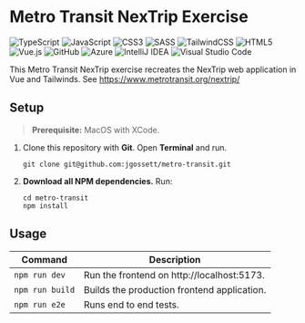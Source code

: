 # Metro Transit NexTrip Exercise

![TypeScript](https://img.shields.io/badge/typescript-%23007ACC.svg?logo=typescript&logoColor=white&style=for-the-badge)
![JavaScript](https://img.shields.io/badge/javascript-%23323330.svg?logo=javascript&logoColor=%23F7DF1E&style=for-the-badge)
![CSS3](https://img.shields.io/badge/css3-%231572B6.svg?logo=css3&logoColor=white&style=for-the-badge)
![SASS](https://img.shields.io/badge/SASS-hotpink.svg?logo=SASS&logoColor=white&style=for-the-badge)
![TailwindCSS](https://img.shields.io/badge/tailwindcss-%2338B2AC.svg?logo=tailwind-css&logoColor=white&style=for-the-badge)
![HTML5](https://img.shields.io/badge/html5-%23E34F26.svg?logo=html5&logoColor=white&style=for-the-badge)
![Vue.js](https://img.shields.io/badge/vuejs-%2335495e.svg?logo=vuedotjs&logoColor=%234FC08D&style=for-the-badge)
![GitHub](https://img.shields.io/badge/github-%23121011.svg?logo=github&logoColor=white&style=for-the-badge)
![Azure](https://img.shields.io/badge/azure-%230072C6.svg?style=for-the-badge&logo=microsoftazure&logoColor=white)
![IntelliJ IDEA](https://img.shields.io/badge/IntelliJIDEA-000000.svg?style=for-the-badge&logo=intellij-idea&logoColor=white)
![Visual Studio Code](https://img.shields.io/badge/Visual%20Studio%20Code-0078d7.svg?style=for-the-badge&logo=visual-studio-code&logoColor=white)

This Metro Transit NexTrip exercise recreates the NexTrip web application in Vue and Tailwinds. See https://www.metrotransit.org/nextrip/

## Setup
> **Prerequisite:** MacOS with XCode. 

1. Clone this repository with **Git**. Open **Terminal** and run.
   ``` shell
   git clone git@github.com:jgossett/metro-transit.git
   ```

2. **Download all NPM dependencies.** Run:

   ``` shell
   cd metro-transit
   npm install
   ```

## Usage

| Command                   | Description                                                                  |
|---------------------------|------------------------------------------------------------------------------|
| `npm run dev`             | Run the frontend on http://localhost:5173.                                   |
| `npm run build`           | Builds the production frontend application.                                  |
| `npm run e2e`             | Runs end to end tests.                                                       |

